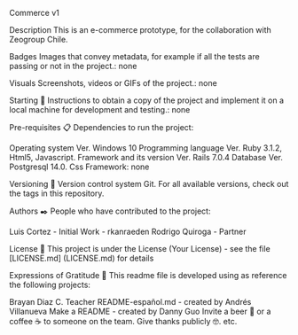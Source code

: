 Commerce v1

Description
This is an e-commerce prototype, for the collaboration with Zeogroup Chile.  

Badges
Images that convey metadata, for example if all the tests are passing or not in the project.: none

Visuals
Screenshots, videos or GIFs of the project.: none

Starting 🚀
Instructions to obtain a copy of the project and implement it on a local machine for development and testing.: none

Pre-requisites 📋
Dependencies to run the project:

Operating system Ver. Windows 10
Programming language Ver. Ruby 3.1.2, Html5, Javascript.
Framework and its version Ver. Rails 7.0.4
Database Ver. Postgresql 14.0.
Css Framework: none


Versioning 📌
Version control system Git. For all available versions, check out the tags in this repository.

Authors ✒️
People who have contributed to the project:

Luis Cortez - Initial Work - rkanraeden
Rodrigo Quiroga - Partner


License 📄
This project is under the License (Your License) - see the file [LICENSE.md] (LICENSE.md) for details

Expressions of Gratitude 🎁
This readme file is developed using as reference the following projects:

Brayan Diaz C. Teacher
README-español.md - created by Andrés Villanueva
Make a README - created by Danny Guo
Invite a beer 🍺 or a coffee ☕ to someone on the team.
Give thanks publicly 🤓.
etc.
